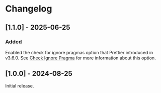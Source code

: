 # Changelog

## [1.1.0] - 2025-06-25

### Added

Enabled the check for ignore pragmas option that Prettier introduced in v3.6.0. See [Check Ignore Pragma](https://prettier.io/docs/options#check-ignore-pragma) for more information about this option.

## [1.0.0] - 2024-08-25

Initial release.
